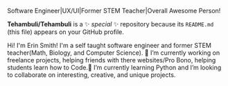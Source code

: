 Software Engineer|UX/UI|Former STEM Teacher|Overall Awesome Person!


**Tehambuli/Tehambuli** is a ✨ _special_ ✨ repository because its `README.md` (this file) appears on your GitHub profile.

Hi! I'm Erin Smith! I'm a self taught software engineer and former STEM teacher(Math, Biology, and Computer Science).
🔭 I’m currently working on freelance projects, helping friends with there websites/Pro Bono, helping students learn
how to Code.🌱 I’m currently learning Python and I’m looking to collaborate on interesting, creative, and unique projects.



